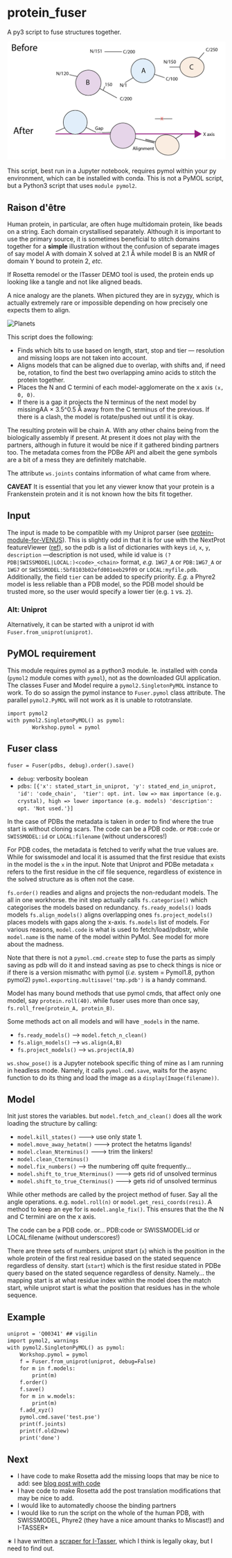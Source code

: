 # protein_fuser
A py3 script to fuse structures together.

![fig](protein_fixer-01.png)

This script, best run in a Jupyter notebook, requires pymol within your py environment, which can be installed with conda.
This is not a PyMOL script, but a Python3 script that uses `module pymol2`.

## Raison d'être

Human protein, in particular, are often huge multidomain protein, like beads on a string. Each domain crystallised separately.
Although it is important to use the primary source, it is sometimes beneficial to stitch domains together for a **simple** illustration without the confusion of separate images of say model A with domain X solved at 2.1 &Aring; while model B is an NMR of domain Y bound to protein 2, _etc._

If Rosetta remodel or the ITasser DEMO tool is used, the protein ends up looking like a tangle and not like aligned beads.

A nice analogy are the planets. When pictured they are in syzygy, 
which is actually extremely rare or impossible depending on how precisely one expects them to align.

![Planets](https://upload.wikimedia.org/wikipedia/commons/thumb/c/cb/Planets2013.svg/500px-Planets2013.svg.png)

This script does the following:

* Finds which bits to use based on length, start, stop and tier &mdash; resolution and missing loops are not taken into account.
* Aligns models that can be aligned due to overlap, with shifts and, if need be, rotation, to find the best two overlapping amino acids to stitch the protein together.
* Places the N and C termini of each model-agglomerate on the x axis `(x, 0, 0)`.
* If there is a gap it projects the N terminus of the next model by missingAA &times; 3.5^0.5 &Aring; away from the C terminus of the previous. If there is a clash, the model is rotate/pushed out until it is okay.

The resulting protein will be chain A. With any other chains being from the biologically assembly if present.
At present it does not play with the partners, although in future it would be nice if it gathered binding partners too. The metadata comes from the PDBe API and albeit the gene symbols are a bit of a mess they are definitely matchable.

The attribute `ws.joints` contains information of what came from where.

**CAVEAT** It is essential that you let any viewer know that your protein is a Frankenstein protein and it is not known how the bits fit together.

## Input

The input is made to be compatible with my Uniprot parser (see [protein-module-for-VENUS](https://github.com/matteoferla/protein-module-for-VENUS)).
This is slightly odd in that it is for use with the NextProt featureViewer ([ref](https://github.com/calipho-sib/feature-viewer)), so the pdb is a list of dictionaries with keys `id`, `x`, `y`, `description` &mdash;description is not used, while id value is `(?PDB|SWISSMODEL|LOCAL:)<code>_<chain>` format, _e.g._ `1WG7_A` or `PDB:1WG7_A` or `1WG7` or `SWISSMODEL:5bf8103b02efd001eeb29f09` or `LOCAL:myfile.pdb`. Additionally, the field `tier` can be added to specify priority. _E.g._ a Phyre2 model is less reliable than a PDB model, so the PDB model should be trusted more, so the user would specify a lower tier (e.g. `1` vs. `2`).

### Alt: Uniprot

Alternatively, it can be started with a uniprot id with `Fuser.from_uniprot(uniprot)`.

## PyMOL requirement

This module requires pymol as a python3 module. Ie. installed with conda (`pymol2` module comes with `pymol`),
not as the downloaded GUI application.
The classes Fuser and Model require a `pymol2.SingletonPyMOL` instance to work.
To do so assign the pymol instance to `Fuser.pymol` class attribute.
The parallel `pymol2.PyMOL` will not work as it is unable to rototranslate.

    import pymol2
    with pymol2.SingletonPyMOL() as pymol:
            Workshop.pymol = pymol

## Fuser class

	fuser = Fuser(pdbs, debug).order().save()

* `debug`: verbosity boolean
* `pdbs`: `[{'x': stated_start_in_uniprot,
    'y': stated_end_in_uniprot,
    'id': 'code_chain', 
    'tier': opt. int. low => max importance (e.g. crystal), high => lower importance (e.g. models)
    'description': opt. 'Not used.'}]`

In the case of PDBs the metadata is taken in order to find where the true start is without cloning scars.
The code can be a PDB code. or `PDB:code`  or `SWISSMODEL:id` or `LOCAL:filename` (without underscores!)

For PDB codes, the metadata is fetched to verify what the true values are. While for swissmodel and local it is assumed that the first residue that exists in the model is the `x` in the input.
Note that Uniprot and PDBe metadata `x` refers to the first residue in the cif file sequence, regardless of existence in the solved structure as is often not the case.


`fs.order()` readies and aligns and projects the non-redudant models. The all in one workhorse.
the init step actually calls `fs.categorise()` which categorises the models based on redundancy.
`fs.ready_models()` loads models
`fs.align_models()` aligns overlapping ones
`fs.project_models()` places models with gaps along the x-axis.
`fs.models` list of models.
For various reasons, `model.code` is what is used to fetch/load/pdbstr, while `model.name` is the name of the model within PyMol.
See model for more about the madness.

Note that there is not a `pymol.cmd.create` step to fuse the parts as simply saving as pdb will do it and instead saving as pse to check things is nice or if there is a version mismathc with pymol (_i.e._ system = Pymol1.8, python pymol2) `pymol.exporting.multisave('tmp.pdb')` is a handy command.

Model has many bound methods that use pymol cmds, that affect only one model, say `protein.roll(40)`. while fuser uses more than once say, `fs.roll_free(protein_A, protein_B)`.

Some methods act on all models and will have `_models` in the name.

* `fs.ready_models()` --> `model.fetch_n_clean()`
* `fs.align_models()` --> `ws.align(A,B)`
* `fs.project_models()` --> `ws.project(A,B)`

`ws.show_pose()` is a Jupyter notebook specific thing of mine as I am running in headless mode. Namely, it calls `pymol.cmd.save`, waits for the async function to do its thing and load the image as a `display(Image(filename))`.

## Model

 Init just stores the variables. but `model.fetch_and_clean()` does all the work loading the structure by calling:

* `model.kill_states()`    ---> use only state 1.
* `model.move_away_hetatm()`  ---> protect the hetatms ligands!
* `model.clean_Nterminus()`   ---> trim the linkers!
* `model.clean_Cterminus()`
* `model.fix_numbers()`   --> the numbering off quite frequently...
* `model.shift_to_true_Nterminus()`  ---> gets rid of unsolved terminus
* `model.shift_to_true_Cterminus()`  ---> gets rid of unsolved terminus

While other methods are called by the project method of fuser. Say all the angle operations.
e.g. `model.roll(n)` or `model.get_resi_coords(resi)`. 
A method to keep an eye for is `model.angle_fix()`. This ensures that the the N and C termini are on the x axis.
        
The code can be a PDB code. or... PDB:code  or SWISSMODEL:id or LOCAL:filename (without underscores!)

There are three sets of numbers.
uniprot start (`x`) which is the position in the whole protein of the first real residue based on the stated sequence regardless of density.
start (`start`) which is the first residue stated in PDBe query based on the stated sequence regardless of density.
Namely... the mapping start is at what residue index within the model does the match start,
while uniprot start is what the position that residues has in the whole sequence.

## Example
	
	uniprot = 'Q00341' ## vigilin
	import pymol2, warnings
    with pymol2.SingletonPyMOL() as pymol:
        Workshop.pymol = pymol
        f = Fuser.from_uniprot(uniprot, debug=False)
        for m in f.models:
            print(m)
        f.order()
        f.save()
        for m in w.models:
            print(m)
        f.add_xyz()
        pymol.cmd.save('test.pse')
        print(f.joints)
        print(f.old2new)
        print('done')

## Next

* I have code to make Rosetta add the missing loops that may be nice to add: see [blog post with code](http://blog.matteoferla.com/2020/07/filling-missing-loops-proper-way.html)
* I have code to make Rosetta add the post translation modifications that may be nice to add.
* I would like to automatedly choose the binding partners
* I would like to run the script on the whole of the human PDB, with SWISSMODEL, Phyre2 (they have a nice amount thanks to Miscast!) and I-TASSER*

&lowast; I have written a [scraper for I-Tasser](https://github.com/matteoferla/ITasser_miner), which I think is legally okay, but I need to find out.



